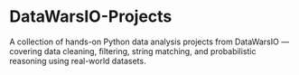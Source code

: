 # DataWarsIO-Projects
A collection of hands-on Python data analysis projects from DataWarsIO — covering data cleaning, filtering, string matching, and probabilistic reasoning using real-world datasets.
